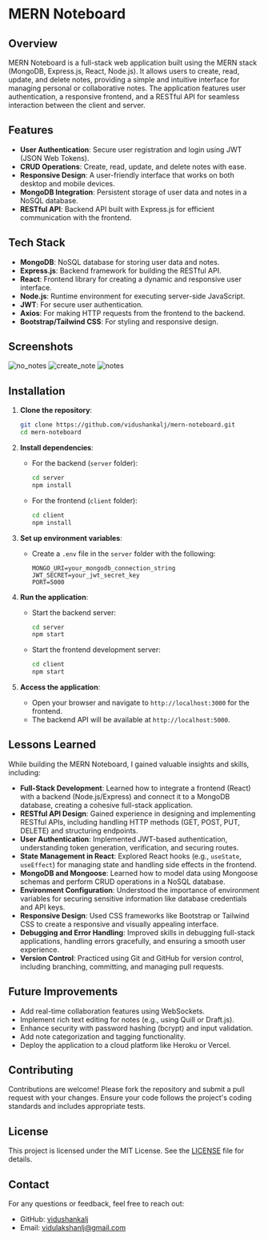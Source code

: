 # MERN Noteboard

## Overview

MERN Noteboard is a full-stack web application built using the MERN stack (MongoDB, Express.js, React, Node.js). It allows users to create, read, update, and delete notes, providing a simple and intuitive interface for managing personal or collaborative notes. The application features user authentication, a responsive frontend, and a RESTful API for seamless interaction between the client and server.

## Features

- **User Authentication**: Secure user registration and login using JWT (JSON Web Tokens).
- **CRUD Operations**: Create, read, update, and delete notes with ease.
- **Responsive Design**: A user-friendly interface that works on both desktop and mobile devices.
- **MongoDB Integration**: Persistent storage of user data and notes in a NoSQL database.
- **RESTful API**: Backend API built with Express.js for efficient communication with the frontend.

## Tech Stack

- **MongoDB**: NoSQL database for storing user data and notes.
- **Express.js**: Backend framework for building the RESTful API.
- **React**: Frontend library for creating a dynamic and responsive user interface.
- **Node.js**: Runtime environment for executing server-side JavaScript.
- **JWT**: For secure user authentication.
- **Axios**: For making HTTP requests from the frontend to the backend.
- **Bootstrap/Tailwind CSS**: For styling and responsive design.

## Screenshots
![no_notes]([http://url/to/img.png](https://github.com/vidushankalj/mern-noteboard/blob/main/screenshots/1.png))
![create_note]([http://url/to/img.png](https://github.com/vidushankalj/mern-noteboard/blob/main/screenshots/2.png))
![notes]([http://url/to/img.png](https://github.com/vidushankalj/mern-noteboard/blob/main/screenshots/3.png))

## Installation

1. **Clone the repository**:

   ```bash
   git clone https://github.com/vidushankalj/mern-noteboard.git
   cd mern-noteboard
   ```

2. **Install dependencies**:

   - For the backend (`server` folder):
     ```bash
     cd server
     npm install
     ```
   - For the frontend (`client` folder):
     ```bash
     cd client
     npm install
     ```

3. **Set up environment variables**:

   - Create a `.env` file in the `server` folder with the following:
     ```
     MONGO_URI=your_mongodb_connection_string
     JWT_SECRET=your_jwt_secret_key
     PORT=5000
     ```

4. **Run the application**:

   - Start the backend server:
     ```bash
     cd server
     npm start
     ```
   - Start the frontend development server:
     ```bash
     cd client
     npm start
     ```

5. **Access the application**:
   - Open your browser and navigate to `http://localhost:3000` for the frontend.
   - The backend API will be available at `http://localhost:5000`.

## Lessons Learned

While building the MERN Noteboard, I gained valuable insights and skills, including:

- **Full-Stack Development**: Learned how to integrate a frontend (React) with a backend (Node.js/Express) and connect it to a MongoDB database, creating a cohesive full-stack application.
- **RESTful API Design**: Gained experience in designing and implementing RESTful APIs, including handling HTTP methods (GET, POST, PUT, DELETE) and structuring endpoints.
- **User Authentication**: Implemented JWT-based authentication, understanding token generation, verification, and securing routes.
- **State Management in React**: Explored React hooks (e.g., `useState`, `useEffect`) for managing state and handling side effects in the frontend.
- **MongoDB and Mongoose**: Learned how to model data using Mongoose schemas and perform CRUD operations in a NoSQL database.
- **Environment Configuration**: Understood the importance of environment variables for securing sensitive information like database credentials and API keys.
- **Responsive Design**: Used CSS frameworks like Bootstrap or Tailwind CSS to create a responsive and visually appealing interface.
- **Debugging and Error Handling**: Improved skills in debugging full-stack applications, handling errors gracefully, and ensuring a smooth user experience.
- **Version Control**: Practiced using Git and GitHub for version control, including branching, committing, and managing pull requests.

## Future Improvements

- Add real-time collaboration features using WebSockets.
- Implement rich text editing for notes (e.g., using Quill or Draft.js).
- Enhance security with password hashing (bcrypt) and input validation.
- Add note categorization and tagging functionality.
- Deploy the application to a cloud platform like Heroku or Vercel.

## Contributing

Contributions are welcome! Please fork the repository and submit a pull request with your changes. Ensure your code follows the project's coding standards and includes appropriate tests.

## License

This project is licensed under the MIT License. See the [LICENSE](LICENSE) file for details.

## Contact

For any questions or feedback, feel free to reach out:

- GitHub: [vidushankalj](https://github.com/vidushankalj)
- Email: vidulakshanlj@gmail.com
